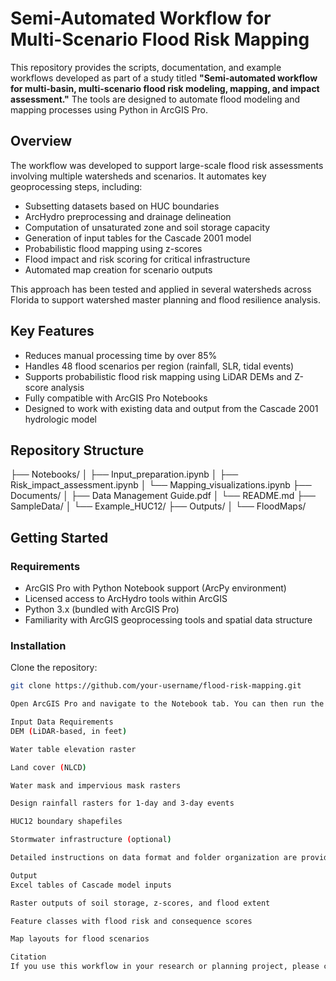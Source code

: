 # Semi-Automated Workflow for Multi-Scenario Flood Risk Mapping

This repository provides the scripts, documentation, and example workflows developed as part of a study titled **"Semi-automated workflow for multi-basin, multi-scenario flood risk modeling, mapping, and impact assessment."** The tools are designed to automate flood modeling and mapping processes using Python in ArcGIS Pro.

## Overview

The workflow was developed to support large-scale flood risk assessments involving multiple watersheds and scenarios. It automates key geoprocessing steps, including:

- Subsetting datasets based on HUC boundaries
- ArcHydro preprocessing and drainage delineation
- Computation of unsaturated zone and soil storage capacity
- Generation of input tables for the Cascade 2001 model
- Probabilistic flood mapping using z-scores
- Flood impact and risk scoring for critical infrastructure
- Automated map creation for scenario outputs

This approach has been tested and applied in several watersheds across Florida to support watershed master planning and flood resilience analysis.

## Key Features

- Reduces manual processing time by over 85%
- Handles 48 flood scenarios per region (rainfall, SLR, tidal events)
- Supports probabilistic flood risk mapping using LiDAR DEMs and Z-score analysis
- Fully compatible with ArcGIS Pro Notebooks
- Designed to work with existing data and output from the Cascade 2001 hydrologic model

## Repository Structure

├── Notebooks/ │ ├── Input_preparation.ipynb │ ├── Risk_impact_assessment.ipynb │ └── Mapping_visualizations.ipynb ├── Documents/ │ ├── Data Management Guide.pdf │ └── README.md ├── SampleData/ │ └── Example_HUC12/ ├── Outputs/ │ └── FloodMaps/


## Getting Started

### Requirements

- ArcGIS Pro with Python Notebook support (ArcPy environment)
- Licensed access to ArcHydro tools within ArcGIS
- Python 3.x (bundled with ArcGIS Pro)
- Familiarity with ArcGIS geoprocessing tools and spatial data structure

### Installation

Clone the repository:

```bash
git clone https://github.com/your-username/flood-risk-mapping.git

Open ArcGIS Pro and navigate to the Notebook tab. You can then run the .ipynb files directly, following the folder structure provided in this repository.

Input Data Requirements
DEM (LiDAR-based, in feet)

Water table elevation raster

Land cover (NLCD)

Water mask and impervious mask rasters

Design rainfall rasters for 1-day and 3-day events

HUC12 boundary shapefiles

Stormwater infrastructure (optional)

Detailed instructions on data format and folder organization are provided in the Data Management Guide.

Output
Excel tables of Cascade model inputs

Raster outputs of soil storage, z-scores, and flood extent

Feature classes with flood risk and consequence scores

Map layouts for flood scenarios

Citation
If you use this workflow in your research or planning project, please cite: